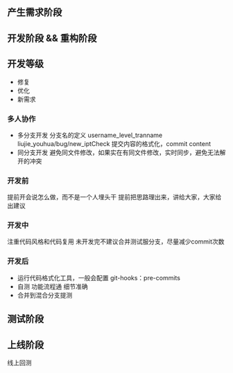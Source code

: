 ## 产生需求阶段

## 开发阶段 && 重构阶段
## 开发等级
- 修复
- 优化
- 新需求
### 多人协作
- 多分支开发
分支名的定义 username_level_tranname  liujie_youhua/bug/new_iptCheck
提交内容的格式化，commit content
- 同分支开发
避免同文件修改，如果实在有同文件修改，实时同步，避免无法解开的冲突

### 开发前
提前开会说怎么做，而不是一个人埋头干
提前把思路理出来，讲给大家，大家给出建议
### 开发中
注重代码风格和代码复用
未开发完不建议合并测试服分支，尽量减少commit次数
### 开发后
- 运行代码格式化工具，一般会配置 git-hooks：pre-commits
- 自测
  功能流程通 细节准确
- 合并到混合分支提测

## 测试阶段

## 上线阶段
线上回测
